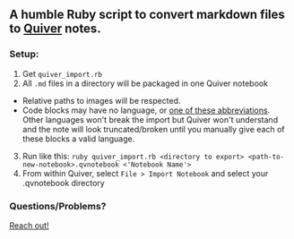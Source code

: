 ## A humble Ruby script to convert markdown files to [Quiver](http://happenapps.com/#quiver) notes.

### Setup:
1. Get `quiver_import.rb`
2. All `.md` files in a directory will be packaged in one Quiver notebook
  - Relative paths to images will be respected.
  - Code blocks may have no language, or [one of these abbreviations](https://github.com/HappenApps/Quiver/wiki/Syntax-Highlighting-Supported-Languages). Other languages won't break the import but Quiver won't understand and the note will look truncated/broken until you manually give each of these blocks a valid language.
3. Run like this: `ruby quiver_import.rb <directory to export> <path-to-new-notebook>.qvnotebook <'Notebook Name'>`
4. From within Quiver, select `File > Import Notebook` and select your .qvnotebook directory

### Questions/Problems?
[Reach out!](https://github.com/prurph/markdown-to-quiver/issues)
